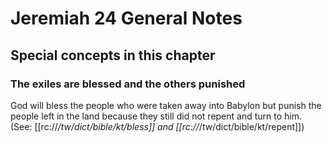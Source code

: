 # Jeremiah 24 General Notes
## Special concepts in this chapter

### The exiles are blessed and the others punished

God will bless the people who were taken away into Babylon but punish the people left in the land because they still did not repent and turn to him. (See: [[rc://*/tw/dict/bible/kt/bless]] and [[rc://*/tw/dict/bible/kt/repent]])